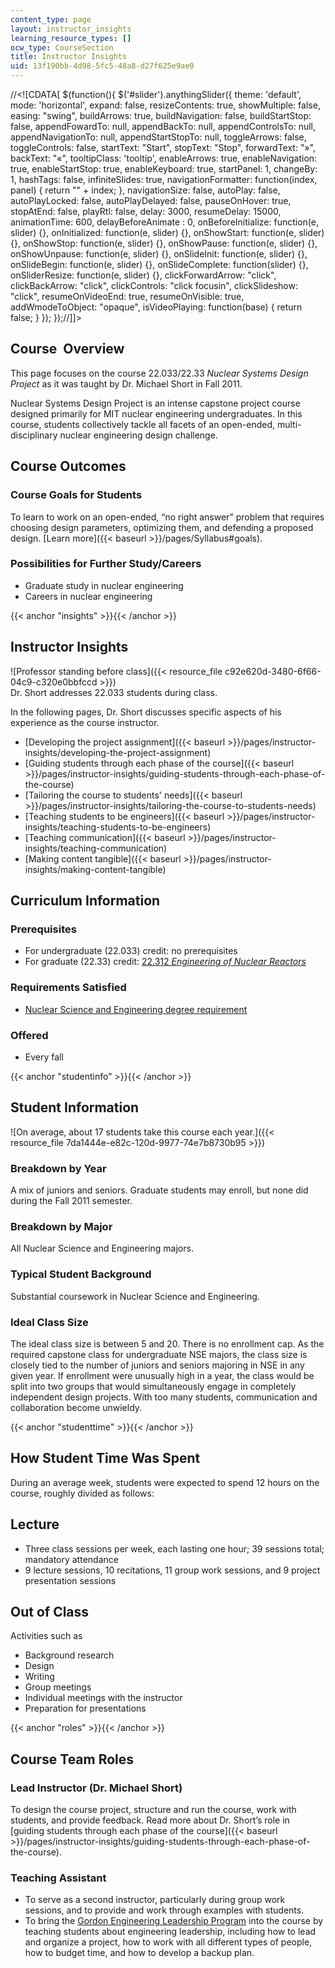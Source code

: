 ```yaml
---
content_type: page
layout: instructor_insights
learning_resource_types: []
ocw_type: CourseSection
title: Instructor Insights
uid: 13f190bb-4d98-5fc5-48a8-d27f625e9ae0
---
```

//\<!\[CDATA\[ $(function(){ $('#slider').anythingSlider({ theme: 'default', mode: 'horizontal', expand: false, resizeContents: true, showMultiple: false, easing: "swing", buildArrows: true, buildNavigation: false, buildStartStop: false, appendFowardTo: null, appendBackTo: null, appendControlsTo: null, appendNavigationTo: null, appendStartStopTo: null, toggleArrows: false, toggleControls: false, startText: "Start", stopText: "Stop", forwardText: "»", backText: "«", tooltipClass: 'tooltip', enableArrows: true, enableNavigation: true, enableStartStop: true, enableKeyboard: true, startPanel: 1, changeBy: 1, hashTags: false, infiniteSlides: true, navigationFormatter: function(index, panel) { return "" + index; }, navigationSize: false, autoPlay: false, autoPlayLocked: false, autoPlayDelayed: false, pauseOnHover: true, stopAtEnd: false, playRtl: false, delay: 3000, resumeDelay: 15000, animationTime: 600, delayBeforeAnimate : 0, onBeforeInitialize: function(e, slider) {}, onInitialized: function(e, slider) {}, onShowStart: function(e, slider) {}, onShowStop: function(e, slider) {}, onShowPause: function(e, slider) {}, onShowUnpause: function(e, slider) {}, onSlideInit: function(e, slider) {}, onSlideBegin: function(e, slider) {}, onSlideComplete: function(slider) {}, onSliderResize: function(e, slider) {}, clickForwardArrow: "click", clickBackArrow: "click", clickControls: "click focusin", clickSlideshow: "click", resumeOnVideoEnd: true, resumeOnVisible: true, addWmodeToObject: "opaque", isVideoPlaying: function(base) { return false; } }); });//\]\]>

## Course  Overview

This page focuses on the course 22.033/22.33 _Nuclear Systems Design Project_ as it was taught by Dr. Michael Short in Fall 2011.

Nuclear Systems Design Project is an intense capstone project course designed primarily for MIT nuclear engineering undergraduates. In this course, students collectively tackle all facets of an open-ended, multi-disciplinary nuclear engineering design challenge.

## Course Outcomes

### Course Goals for Students

To learn to work on an open-ended, “no right answer” problem that requires choosing design parameters, optimizing them, and defending a proposed design. \[Learn more\]({{\< baseurl >}}/pages/Syllabus#goals).

### Possibilities for Further Study/Careers

- Graduate study in nuclear engineering
- Careers in nuclear engineering

{{\< anchor "insights" >}}{{\< /anchor >}}

## Instructor Insights

!\[Professor standing before class\]({{\< resource\_file c92e620d-3480-6f66-04c9-c320e0bbfccd >}})   
Dr. Short addresses 22.033 students during class.

In the following pages, Dr. Short discusses specific aspects of his experience as the course instructor.

- \[Developing the project assignment\]({{\< baseurl >}}/pages/instructor-insights/developing-the-project-assignment)
- \[Guiding students through each phase of the course\]({{\< baseurl >}}/pages/instructor-insights/guiding-students-through-each-phase-of-the-course)
- \[Tailoring the course to students' needs\]({{\< baseurl >}}/pages/instructor-insights/tailoring-the-course-to-students-needs)
- \[Teaching students to be engineers\]({{\< baseurl >}}/pages/instructor-insights/teaching-students-to-be-engineers)
- \[Teaching communication\]({{\< baseurl >}}/pages/instructor-insights/teaching-communication)
- \[Making content tangible\]({{\< baseurl >}}/pages/instructor-insights/making-content-tangible)

## Curriculum Information

### Prerequisites

- For undergraduate (22.033) credit: no prerequisites
- For graduate (22.33) credit: [22.312 _Engineering of Nuclear Reactors_](/courses/22-312-engineering-of-nuclear-reactors-fall-2015/)

### Requirements Satisfied

- [Nuclear Science and Engineering degree requirement](http://catalog.mit.edu/degree-charts/nuclear-science-engineering-course-22/)

### Offered

- Every fall

{{\< anchor "studentinfo" >}}{{\< /anchor >}}

## Student Information

!\[On average, about 17 students take this course each year.\]({{\< resource\_file 7da1444e-e82c-120d-9977-74e7b8730b95 >}})

### Breakdown by Year

A mix of juniors and seniors. Graduate students may enroll, but none did during the Fall 2011 semester.

### Breakdown by Major

All Nuclear Science and Engineering majors.

### Typical Student Background

Substantial coursework in Nuclear Science and Engineering.

### Ideal Class Size

The ideal class size is between 5 and 20. There is no enrollment cap. As the required capstone class for undergraduate NSE majors, the class size is closely tied to the number of juniors and seniors majoring in NSE in any given year. If enrollment were unusually high in a year, the class would be split into two groups that would simultaneously engage in completely independent design projects. With too many students, communication and collaboration become unwieldy.

{{\< anchor "studenttime" >}}{{\< /anchor >}}

## How Student Time Was Spent

During an average week, students were expected to spend 12 hours on the course, roughly divided as follows:

## Lecture

- Three class sessions per week, each lasting one hour; 39 sessions total; mandatory attendance
- 9 lecture sessions, 10 recitations, 11 group work sessions, and 9 project presentation sessions

## Out of Class

Activities such as

- Background research
- Design
- Writing
- Group meetings
- Individual meetings with the instructor
- Preparation for presentations

{{\< anchor "roles" >}}{{\< /anchor >}}

## Course Team Roles

### Lead Instructor (Dr. Michael Short)

To design the course project, structure and run the course, work with students, and provide feedback. Read more about Dr. Short’s role in \[guiding students through each phase of the course\]({{\< baseurl >}}/pages/instructor-insights/guiding-students-through-each-phase-of-the-course).

### Teaching Assistant

- To serve as a second instructor, particularly during group work sessions, and to provide and work through examples with students.
- To bring the [Gordon Engineering Leadership Program](http://web.mit.edu/gordonelp/) into the course by teaching students about engineering leadership, including how to lead and organize a project, how to work with all different types of people, how to budget time, and how to develop a backup plan.